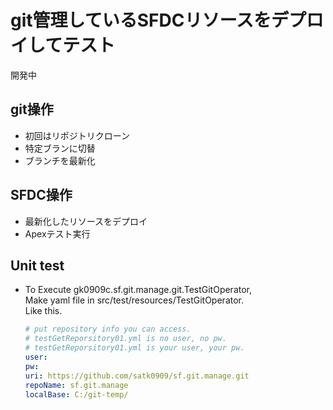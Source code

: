 # git管理しているSFDCリソースをデプロイしてテスト #
開発中

## git操作 ##
+ 初回はリポジトリクローン
+ 特定ブランに切替
+ ブランチを最新化

## SFDC操作 ##
+ 最新化したリソースをデプロイ
+ Apexテスト実行

## Unit test ##
+ To Execute gk0909c.sf.git.manage.git.TestGitOperator,  
  Make yaml file in src/test/resources/TestGitOperator.  
  Like this.  
  
  ```yaml
  # put repository info you can access.
  # testGetReporsitory01.yml is no user, no pw.
  # testGetReporsitory01.yml is your user, your pw.
  user: 
  pw: 
  uri: https://github.com/satk0909/sf.git.manage.git
  repoName: sf.git.manage
  localBase: C:/git-temp/ 
  ```
  

